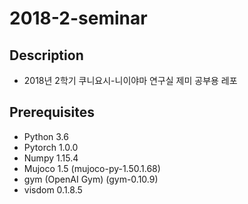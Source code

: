 # 2018-2-seminar
## Description
* 2018년 2학기 쿠니요시-니이야마 연구실 제미 공부용 레포

## Prerequisites
* Python 3.6
* Pytorch 1.0.0
* Numpy 1.15.4
* Mujoco 1.5 (mujoco-py-1.50.1.68)
* gym (OpenAI Gym) (gym-0.10.9)
* visdom 0.1.8.5
